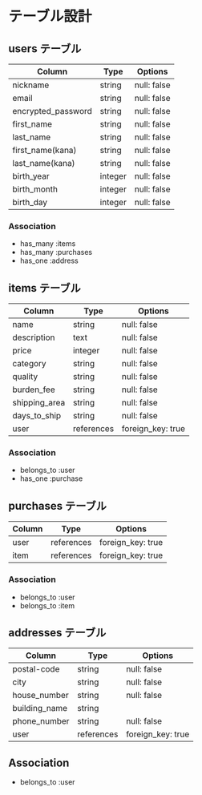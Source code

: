 # テーブル設計

## users テーブル

|       Column       |  Type  |    Options    |
|--------------------|--------|---------------|
|      nickname      | string |  null: false  |
|        email       | string |  null: false  |
| encrypted_password | string |  null: false  |
|     first_name     | string |  null: false  |
|      last_name     | string |  null: false  |
|  first_name(kana)  | string |  null: false  |
|   last_name(kana)  | string |  null: false  |
|     birth_year     | integer|  null: false  |
|     birth_month    | integer|  null: false  |
|      birth_day     | integer|  null: false  |

### Association

- has_many :items
- has_many :purchases
- has_one :address

## items テーブル

|    Column    |    Type    |      Options      |
|--------------|------------|-------------------|
|     name     |   string   |    null: false    |
|  description |    text    |    null: false    |
|     price    |   integer  |    null: false    |
|   category   |   string   |    null: false    |
|   quality    |   string   |    null: false    |
|  burden_fee  |   string   |    null: false    |
| shipping_area|   string   |    null: false    |
| days_to_ship |   string   |    null: false    |
|     user     | references | foreign_key: true |

### Association

- belongs_to :user
- has_one :purchase

## purchases テーブル

|  Column  |    Type    |      Options      |
|----------|------------|-------------------|
|   user   | references | foreign_key: true |
|   item   | references | foreign_key: true |

### Association

- belongs_to :user
- belongs_to :item

## addresses テーブル

|     Column    |    Type    |      Options      |
|---------------|------------|-------------------|
|  postal-code  |   string   |    null: false    |
|     city      |   string   |    null: false    |
| house_number  |   string   |    null: false    |
| building_name |   string   |                   |
|  phone_number |   string   |     null: false   |
|      user     | references | foreign_key: true |

## Association

- belongs_to :user